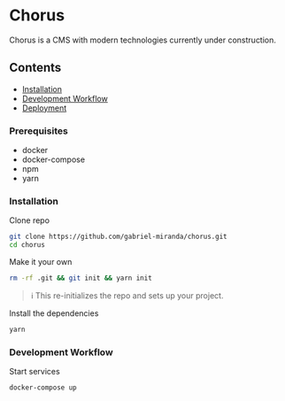 # Chorus
Chorus is a CMS with modern technologies currently under construction.

## Contents

- [Installation](#installation)
- [Development Workflow](#development-workflow)
- [Deployment](#deployment)


### Prerequisites

* docker
* docker-compose
* npm
* yarn

### Installation
Clone repo
```sh
git clone https://github.com/gabriel-miranda/chorus.git
cd chorus
```

Make it your own
```sh
rm -rf .git && git init && yarn init
```
> :information_source: This re-initializes the repo and sets up your project.

Install the dependencies
```sh
yarn
```

### Development Workflow
Start services
```sh
docker-compose up
```